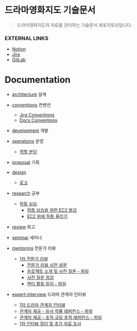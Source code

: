 # 드라마영화지도 기술문서

> 드라마영화지도의 자료를 관리하는 기술문서 레포지토리입니다.

### EXTERNAL LINKS

- [Notion](https://www.notion.so/seung-yoon-yu/A602-15c5fd213f994019a7b36417de61a148)
- [Jira](https://ssafy.atlassian.net/jira/software/c/projects/S09P21A602/boards/3288)
- [GitLab](https://lab.ssafy.com/s09-bigdata-dist-sub1/S09P21A602)

# Documentation

- [architecture](architecture/README.md) 설계
- [conventions](conventions/README.md) 컨벤션
  - [Jira Conventions](conventions/jira.md)
  - [Docs Conventions](conventions/docs.md)
- [development](development/README.md) 개발
- [operations](operations/README.md) 운영
  - [역할 분담](operations/roles.md)

- [proposal](proposal/README.md) 기획
- [design](design/README.md)
  - [로고](design/logo.md)

- [research](research/README.md) 공부
  - [하둡 실습](research/hadoop/README.md)
    - [하둡 실습을 위한 EC2 발급](research/hadoop/create-ec2-instance.md)
    - [EC2 위에 하둡 올리기](research/hadoop/hdfs-on-ec2.md)
  
- [review](review/README.md) 회고
- [seminar](seminar/README.md) 세미나
- [mentoring](mentoring/README.md) 전문가 리뷰
  - [1차 전문가 리뷰](mentoring/first/README.md)
    - [전문가 리뷰 사전 설문](mentoring/first/pre-survey.md)
    - [프로젝트 소개 및 사전 질문 - 파일](mentoring/first/project_introduction_and_pre_questions.pdf)
    - [사전 질문 점검](mentoring/first/checking-pre-queston.md)
    - [멘티 활동 일지 - 파일](mentoring/first/mentoring-program-review.pdf)
- [expert-interview](expert-interview/README.md) 드라마 관계자 인터뷰
  - [1차 드라마 관계자 인터뷰](expert-interview/first-interview.md)
  - [관계자 제공 - 유사 작품 레퍼런스 - 파일](expert-interview/related_works.pdf)
  - [관계자 제공 - 조직 규모 추적 레퍼런스 - 파일](expert-interview/reference_analysis.pdf)
  - [1차 인터뷰 정리 및 추가 자료 조사](expert-interview/first-wrap-up.md)


